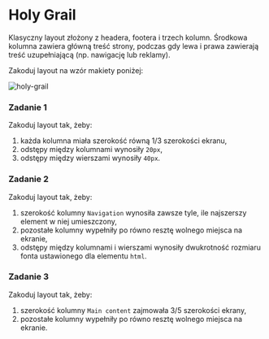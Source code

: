 # Holy Grail

Klasyczny layout złożony z headera, footera i trzech kolumn. Środkowa kolumna zawiera główną treść strony, podczas gdy lewa i prawa zawierają treść uzupełniającą (np. nawigację lub reklamy).

Zakoduj layout na wzór makiety poniżej:

![holy-grail](resources/holy-grail.png)

### Zadanie 1
Zakoduj layout tak, żeby:
1. każda kolumna miała szerokość równą 1/3 szerokości ekranu,
2. odstępy między kolumnami wynosiły `20px`,
3. odstępy między wierszami wynosiły `40px`.

### Zadanie 2
Zakoduj layout tak, żeby:
1. szerokość kolumny `Navigation` wynosiła zawsze tyle, ile najszerszy element w niej umieszczony,
2. pozostałe kolumny wypełniły po równo resztę wolnego miejsca na ekranie,
3. odstępy między kolumnami i wierszami wynosiły dwukrotność rozmiaru fonta ustawionego dla elementu `html`.

### Zadanie 3
Zakoduj layout tak, żeby:
1. szerokość kolumny `Main content` zajmowała 3/5 szerokości ekrany,
2. pozostałe kolumny wypełniły po równo resztę wolnego miejsca na ekranie.